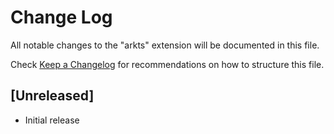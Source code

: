 # Change Log

All notable changes to the "arkts" extension will be documented in this file.

Check [Keep a Changelog](http://keepachangelog.com/) for recommendations on how to structure this file.

## [Unreleased]

- Initial release